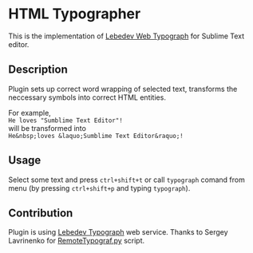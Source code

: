 # HTML Typographer
This is the implementation of [Lebedev Web Typograph](https://www.artlebedev.ru/tools/typograf/) for Sublime Text editor.

## Description
Plugin sets up correct word wrapping of selected text, transforms the neccessary symbols into correct HTML entities.  
  
For example,  
`He loves "Sumblime Text Editor"!`  
will be transformed into  
`He&nbsp;loves &laquo;Sumblime Text Editor&raquo;!`

## Usage
Select some text and press `ctrl+shift+t` or call `typograph` comand from menu (by pressing `ctrl+shift+p` and typing `typograph`).

## Contribution
Plugin is using [Lebedev Typograph](https://www.artlebedev.ru/tools/typograf/) web service.
Thanks to Sergey Lavrinenko for [RemoteTypograf.py](https://www.artlebedev.ru/tools/typograf/webservice/) script.
